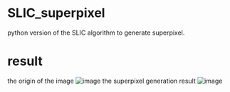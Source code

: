 # SLIC_superpixel
python version of the SLIC algorithm to generate superpixel.

# result
the origin of the image ![image](http://github.com/JiangtianPan/SLIC_superpixel/kid.jpg)
the superpixel generation result ![image](http://github.com/JiangtianPan/SLIC_superpixel/kid_result.jpg)
